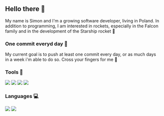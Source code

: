 ## Hello there :wave:
My name is Simon and I'm a growing software developer, living in Poland. In addition to programming, I am interested in rockets, especially in the Falcon family and in the development of the Starship rocket :rocket:

### One commit everyd day :calendar:
My current goal is to push at least one commit every day, or as much days in a week i'm able to do so. Cross your fingers for me :muscle:

### Tools :wrench:
<span>
  <img src="https://img.shields.io/badge/Code%20editor-VS%20Code-blue?logo=visualstudiocode">
  <img src="https://img.shields.io/badge/Code%20editor-Vim-green?logo=vim">
  <img src="https://img.shields.io/badge/Version managment-Git-orange?logo=git">
  <img src="https://img.shields.io/badge/Remote repos-Github-lightgrey?logo=github">
</span>

### Languages :computer:
<span>
  <img src="https://img.shields.io/badge/Language-Python-yellow?logo=python">
  <img src="https://img.shields.io/badge/Language-C++-blue?logo=cplusplus">
</span>
